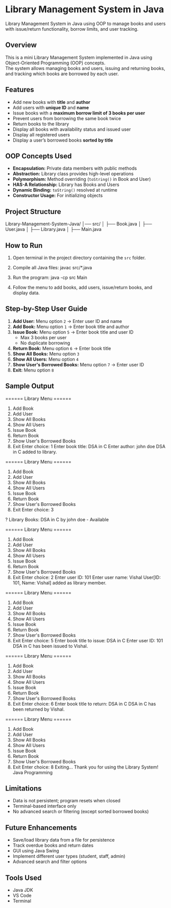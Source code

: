 # Library Management System in Java

Library Management System in Java using OOP to manage books and users with issue/return functionality, borrow limits, and user tracking.

## Overview
This is a mini Library Management System implemented in Java using Object-Oriented Programming (OOP) concepts.  
The system allows managing books and users, issuing and returning books, and tracking which books are borrowed by each user.



## Features
- Add new books with **title** and **author**  
- Add users with **unique ID** and **name**  
- Issue books with a **maximum borrow limit of 3 books per user**  
- Prevent users from borrowing the same book twice  
- Return books to the library  
- Display all books with availability status and issued user  
- Display all registered users  
- Display a user’s borrowed books **sorted by title**  



## OOP Concepts Used
- **Encapsulation:** Private data members with public methods  
- **Abstraction:** Library class provides high-level operations  
- **Polymorphism:** Method overriding (`toString()` in Book and User)  
- **HAS-A Relationship:** Library has Books and Users  
- **Dynamic Binding:** `toString()` resolved at runtime  
- **Constructor Usage:** For initializing objects  



## Project Structure
Library-Management-System-Java/
│── src/
│ ├── Book.java
│ ├── User.java
│ ├── Library.java
│ ├── Main.java


## How to Run
1. Open terminal in the project directory containing the `src` folder.  
2. Compile all Java files:
javac src/*.java
3. Run the program:
java -cp src Main

4. Follow the menu to add books, add users, issue/return books, and display data.


## Step-by-Step User Guide
1. **Add User:** Menu option `2` → Enter user ID and name  
2. **Add Book:** Menu option `1` → Enter book title and author  
3. **Issue Book:** Menu option `5` → Enter book title and user ID  
   - Max 3 books per user  
   - No duplicate borrowing  
4. **Return Book:** Menu option `6` → Enter book title  
5. **Show All Books:** Menu option `3`  
6. **Show All Users:** Menu option `4`  
7. **Show User's Borrowed Books:** Menu option `7` → Enter user ID  
8. **Exit:** Menu option `8`  



## Sample Output
====== Library Menu ======
1. Add Book
2. Add User
3. Show All Books
4. Show All Users
5. Issue Book
6. Return Book
7. Show User's Borrowed Books
8. Exit
Enter choice: 1
Enter book title: DSA in C
Enter author: john doe
DSA in C added to library.

====== Library Menu ======
1. Add Book
2. Add User
3. Show All Books
4. Show All Users
5. Issue Book
6. Return Book
7. Show User's Borrowed Books
8. Exit
Enter choice: 
3

? Library Books:
DSA in C by john doe - Available

====== Library Menu ======
1. Add Book
2. Add User
3. Show All Books
4. Show All Users
5. Issue Book
6. Return Book
7. Show User's Borrowed Books
8. Exit
Enter choice: 2
Enter user ID: 101
Enter user name: Vishal
User[ID: 101, Name: Vishal] added as library member.

====== Library Menu ======
1. Add Book
2. Add User
3. Show All Books
4. Show All Users
5. Issue Book
6. Return Book
7. Show User's Borrowed Books
8. Exit
Enter choice: 5
Enter book title to issue: DSA in C
Enter user ID: 101
DSA in C has been issued to Vishal.

====== Library Menu ======
1. Add Book
2. Add User
3. Show All Books
4. Show All Users
5. Issue Book
6. Return Book
7. Show User's Borrowed Books
8. Exit
Enter choice: 6
Enter book title to return: DSA in C
DSA in C has been returned by Vishal.

====== Library Menu ======
1. Add Book
2. Add User
3. Show All Books
4. Show All Users
5. Issue Book
6. Return Book
7. Show User's Borrowed Books
8. Exit
Enter choice: 8
Exiting... Thank you for using the Library System!
Java Programming



## Limitations
- Data is not persistent; program resets when closed  
- Terminal-based interface only  
- No advanced search or filtering (except sorted borrowed books)  


## Future Enhancements
- Save/load library data from a file for persistence  
- Track overdue books and return dates  
- GUI using Java Swing  
- Implement different user types (student, staff, admin)  
- Advanced search and filter options  


## Tools Used
- Java JDK  
- VS Code  
- Terminal

